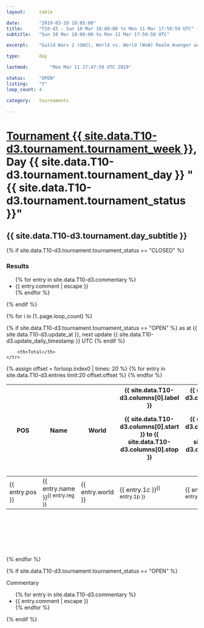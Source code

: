 ```yaml
---
layout: 	table

date: 		"2019-03-10 18:05:00"
title: 		"T10-d3 - Sun 10 Mar 18:00:00 to Mon 11 Mar 17:59:59 UTC"
subtitle: 	"Sun 10 Mar 18:00:00 to Mon 11 Mar 17:59:59 UTC"

excerpt:    "Guild Wars 2 (GW2), World vs. World (WvW) Realm Avenger achivement Tournament. \"Every Kill Counts\""

type:       day

lastmod: 		"Mon Mar 11 17:47:59 UTC 2019"

status:     "OPEN"
listing:    "Y"
loop_count: 4

category: 	tournaments

---
```

<div class="table_header">
    <h1><a href="{{ site.data.T10-d3.tournament.week_url }}">Tournament {{ site.data.T10-d3.tournament.tournament_week }}</a>, Day {{ site.data.T10-d3.tournament.tournament_day }} "{{ site.data.T10-d3.tournament.tournament_status }}"</h1>
    <h2>{{ site.data.T10-d3.tournament.day_subtitle }}</h2> 
</div>

{% if site.data.T10-d3.tournament.tournament_status == "CLOSED" %} 
<div class="commentary">
  <h3>Results</h3>
  <ul>
    {% for entry in site.data.T10-d3.commentary %}
    <li class="commentary_list">{{ entry.comment | escape }}</li>
    {% endfor %}
  </ul>
</div>
{% endif %}


{% for i in (1..page.loop_count) %}

{% if site.data.T10-d3.tournament.tournament_status == "OPEN" %} 
<span class="table_nextupdate">as at {{ site.data.T10-d3.update_at }}, next update {{ site.data.T10-d3.update_daily_timestamp }} UTC</span> 
{% endif %}

<table class="day_table">
  <colgroup>
    <col style="width:18px">
    <col style="width:55px">
    <col style="width:55px">
    <col style="width:12px">
    <col style="width:12px">
    <col style="width:12px">
    <col style="width:12px">
    <col style="width:12px">
    <col style="width:12px">
    <col style="width:12px">
    <col style="width:12px">
    <col style="width:12px">
    <col style="width:12px">
    <col style="width:12px">
    <col style="width:12px">
    <col style="width:12px">
    <col style="width:12px">
    <col style="width:12px">
    <col style="width:12px">
    <col style="width:12px">
    <col style="width:12px">
    <col style="width:12px">
    <col style="width:12px">
    <col style="width:12px">
    <col style="width:12px">
    <col style="width:12px">
    <col style="width:12px">
    <col style="width:18px">
  </colgroup>  
  <thead>
    <tr>
        <th>POS</th>
        <th class="AlignLeft">Name</th>
        <th class="AlignLeft">World</th>

<th><div class="label">{{ site.data.T10-d3.columns[0].label }}<p class="onhover">{{ site.data.T10-d3.columns[0].start }} to {{ site.data.T10-d3.columns[0].stop }}</p></div>​</th>
<th><div class="label">{{ site.data.T10-d3.columns[1].label }}<p class="onhover">{{ site.data.T10-d3.columns[1].start }} to {{ site.data.T10-d3.columns[1].stop }}</p></div>​</th>
<th><div class="label">{{ site.data.T10-d3.columns[2].label }}<p class="onhover">{{ site.data.T10-d3.columns[2].start }} to {{ site.data.T10-d3.columns[2].stop }}</p></div>​</th>
<th><div class="label">{{ site.data.T10-d3.columns[3].label }}<p class="onhover">{{ site.data.T10-d3.columns[3].start }} to {{ site.data.T10-d3.columns[3].stop }}</p></div>​</th>
<th><div class="label">{{ site.data.T10-d3.columns[4].label }}<p class="onhover">{{ site.data.T10-d3.columns[4].start }} to {{ site.data.T10-d3.columns[4].stop }}</p></div>​</th>
<th><div class="label">{{ site.data.T10-d3.columns[5].label }}<p class="onhover">{{ site.data.T10-d3.columns[5].start }} to {{ site.data.T10-d3.columns[5].stop }}</p></div>​</th>
<th><div class="label">{{ site.data.T10-d3.columns[6].label }}<p class="onhover">{{ site.data.T10-d3.columns[6].start }} to {{ site.data.T10-d3.columns[6].stop }}</p></div>​</th>
<th><div class="label">{{ site.data.T10-d3.columns[7].label }}<p class="onhover">{{ site.data.T10-d3.columns[7].start }} to {{ site.data.T10-d3.columns[7].stop }}</p></div>​</th>
<th><div class="label">{{ site.data.T10-d3.columns[8].label }}<p class="onhover">{{ site.data.T10-d3.columns[8].start }} to {{ site.data.T10-d3.columns[8].stop }}</p></div>​</th>
<th><div class="label">{{ site.data.T10-d3.columns[9].label }}<p class="onhover">{{ site.data.T10-d3.columns[9].start }} to {{ site.data.T10-d3.columns[9].stop }}</p></div>​</th>
<th><div class="label">{{ site.data.T10-d3.columns[10].label }}<p class="onhover">{{ site.data.T10-d3.columns[10].start }} to {{ site.data.T10-d3.columns[10].stop }}</p></div>​</th>

<th><div class="label">{{ site.data.T10-d3.columns[11].label }}<p class="onhover">{{ site.data.T10-d3.columns[11].start }} to {{ site.data.T10-d3.columns[11].stop }}</p></div>​</th>
<th><div class="label">{{ site.data.T10-d3.columns[12].label }}<p class="onhover">{{ site.data.T10-d3.columns[12].start }} to {{ site.data.T10-d3.columns[12].stop }}</p></div>​</th>
<th><div class="label">{{ site.data.T10-d3.columns[13].label }}<p class="onhover">{{ site.data.T10-d3.columns[13].start }} to {{ site.data.T10-d3.columns[13].stop }}</p></div>​</th>
<th><div class="label">{{ site.data.T10-d3.columns[14].label }}<p class="onhover">{{ site.data.T10-d3.columns[14].start }} to {{ site.data.T10-d3.columns[14].stop }}</p></div>​</th>
<th><div class="label">{{ site.data.T10-d3.columns[15].label }}<p class="onhover">{{ site.data.T10-d3.columns[15].start }} to {{ site.data.T10-d3.columns[15].stop }}</p></div>​</th>
<th><div class="label">{{ site.data.T10-d3.columns[16].label }}<p class="onhover">{{ site.data.T10-d3.columns[16].start }} to {{ site.data.T10-d3.columns[16].stop }}</p></div>​</th>
<th><div class="label">{{ site.data.T10-d3.columns[17].label }}<p class="onhover">{{ site.data.T10-d3.columns[17].start }} to {{ site.data.T10-d3.columns[17].stop }}</p></div>​</th>
<th><div class="label">{{ site.data.T10-d3.columns[18].label }}<p class="onhover">{{ site.data.T10-d3.columns[18].start }} to {{ site.data.T10-d3.columns[18].stop }}</p></div>​</th>
<th><div class="label">{{ site.data.T10-d3.columns[19].label }}<p class="onhover">{{ site.data.T10-d3.columns[19].start }} to {{ site.data.T10-d3.columns[19].stop }}</p></div>​</th>
<th><div class="label">{{ site.data.T10-d3.columns[20].label }}<p class="onhover">{{ site.data.T10-d3.columns[20].start }} to {{ site.data.T10-d3.columns[20].stop }}</p></div>​</th>

<th><div class="label">{{ site.data.T10-d3.columns[21].label }}<p class="onhover">{{ site.data.T10-d3.columns[21].start }} to {{ site.data.T10-d3.columns[21].stop }}</p></div>​</th>
<th><div class="label">{{ site.data.T10-d3.columns[22].label }}<p class="onhover">{{ site.data.T10-d3.columns[22].start }} to {{ site.data.T10-d3.columns[22].stop }}</p></div>​</th>
<th><div class="label">{{ site.data.T10-d3.columns[23].label }}<p class="onhover">{{ site.data.T10-d3.columns[23].start }} to {{ site.data.T10-d3.columns[23].stop }}</p></div>​</th>

        <th>Total</th>
    </tr>
  </thead>
  {% assign offset = forloop.index0 | times: 20 %}
<tbody>
{% for entry in site.data.T10-d3.entries limit:20 offset:offset %}
  <tr>
    <td class="pl{{ entry.pos }}">{{ entry.pos }}</td>
    <td class="AlignLeft">{{ entry.name }}<sup>{{ entry.reg }}</sup></td>
    <td class="AlignLeft">{{ entry.world }}</td>
    <td class="pl{{ entry.1p }}">{{ entry.1c }}<sup>{{ entry.1p }}</sup></td>
    <td class="pl{{ entry.2p }}">{{ entry.2c }}<sup>{{ entry.2p }}</sup></td>
    <td class="pl{{ entry.3p }}">{{ entry.3c }}<sup>{{ entry.3p }}</sup></td>
    <td class="pl{{ entry.4p }}">{{ entry.4c }}<sup>{{ entry.4p }}</sup></td>
    <td class="pl{{ entry.5p }}">{{ entry.5c }}<sup>{{ entry.5p }}</sup></td>
    <td class="pl{{ entry.6p }}">{{ entry.6c }}<sup>{{ entry.6p }}</sup></td>
    <td class="pl{{ entry.7p }}">{{ entry.7c }}<sup>{{ entry.7p }}</sup></td>
    <td class="pl{{ entry.8p }}">{{ entry.8c }}<sup>{{ entry.8p }}</sup></td>
    <td class="pl{{ entry.9p }}">{{ entry.9c }}<sup>{{ entry.9p }}</sup></td>
    <td class="pl{{ entry.10p }}">{{ entry.10c }}<sup>{{ entry.10p }}</sup></td>
    <td class="pl{{ entry.11p }}">{{ entry.11c }}<sup>{{ entry.11p }}</sup></td>
    <td class="pl{{ entry.12p }}">{{ entry.12c }}<sup>{{ entry.12p }}</sup></td>
    <td class="pl{{ entry.13p }}">{{ entry.13c }}<sup>{{ entry.13p }}</sup></td>
    <td class="pl{{ entry.14p }}">{{ entry.14c }}<sup>{{ entry.14p }}</sup></td>
    <td class="pl{{ entry.15p }}">{{ entry.15c }}<sup>{{ entry.15p }}</sup></td>
    <td class="pl{{ entry.16p }}">{{ entry.16c }}<sup>{{ entry.16p }}</sup></td>
    <td class="pl{{ entry.17p }}">{{ entry.17c }}<sup>{{ entry.17p }}</sup></td>
    <td class="pl{{ entry.18p }}">{{ entry.18c }}<sup>{{ entry.18p }}</sup></td>
    <td class="pl{{ entry.19p }}">{{ entry.19c }}<sup>{{ entry.19p }}</sup></td>
    <td class="pl{{ entry.20p }}">{{ entry.20c }}<sup>{{ entry.20p }}</sup></td>
    <td class="pl{{ entry.21p }}">{{ entry.21c }}<sup>{{ entry.21p }}</sup></td>
    <td class="pl{{ entry.22p }}">{{ entry.22c }}<sup>{{ entry.22p }}</sup></td>
    <td class="pl{{ entry.23p }}">{{ entry.23c }}<sup>{{ entry.23p }}</sup></td>
    <td class="pl{{ entry.24p }}">{{ entry.24c }}<sup>{{ entry.24p }}</sup></td>
    <td>{{ entry.total }}</td>
  </tr>
{% endfor %}  
</tbody>
</table>
<div class="leaderboard">
  <script async src="//pagead2.googlesyndication.com/pagead/js/adsbygoogle.js"></script>
  <!-- 728x90 -->
  <ins class="adsbygoogle"
       style="display:inline-block;width:728px;height:90px"
       data-ad-client="ca-pub-3274917281288240"
       data-ad-slot="3870538733"></ins>
  <script>
  (adsbygoogle = window.adsbygoogle || []).push({});
  </script>    
</div>
<br />
{% endfor %}

{% if site.data.T10-d3.tournament.tournament_status == "OPEN" %} 
<div class="commentary">
  <span class="commentary_title">Commentary</span>
  <ul>
    {% for entry in site.data.T10-d3.commentary %}
    <li class="commentary_list">{{ entry.comment | escape }}</li>
    {% endfor %}
  </ul>
</div>
{% endif %}


